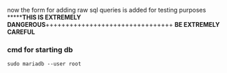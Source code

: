 now the form for adding raw sql queries is added for testing purposes
*******************THIS IS EXTREMELY DANGEROUS**************++++++++++++++++++++++++++++++++
**BE EXTREMELY CAREFUL**


### cmd for starting db
` sudo mariadb --user root `
